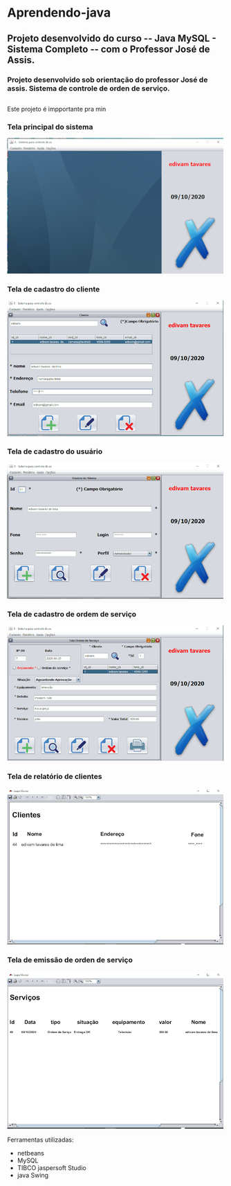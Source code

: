 # Aprendendo-java

## Projeto desenvolvido do curso -- Java MySQL - Sistema Completo -- com o Professor José de Assis.

### Projeto desenvolvido sob orientação do professor José de assis. Sistema de controle de  orden de serviço.
##

Este projeto é impportante pra min 

### Tela principal do sistema

![imagem tela principal](https://github.com/edivam691/Aprendendo-java/blob/main/tela_principal.png)

### Tela de cadastro do cliente

![Imagem tela de cadastro de cliente](https://github.com/edivam691/Aprendendo-java/blob/main/tela_cadastro_cliente.png)

### Tela de cadastro do usuário

![Imagem tela de cadastro do usuário](https://github.com/edivam691/Aprendendo-java/blob/main/tela_cadastro_usuario.png)

### Tela de cadastro de ordem de serviço

![Imagem tela de cadastro de orden de serviço](https://github.com/edivam691/Aprendendo-java/blob/main/tela_cadastro_os.png)

### Tela de relatório de clientes

![Imagem tela de relatório de clientes](https://github.com/edivam691/Aprendendo-java/blob/main/tela_relatorio_de_cliente.png)

### Tela de emissão de orden de serviço

![Imagem tela de emissão de orden de serviço](https://github.com/edivam691/Aprendendo-java/blob/main/tela_de_emissao_de_os.png)

Ferramentas utilizadas:
* netbeans
* MySQL
* TIBCO jaspersoft Studio
* java Swing
